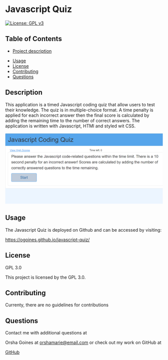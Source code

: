  # Javascript Quiz

  [![License: GPL v3](https://img.shields.io/badge/License-GPLv3-blue.svg)](https://www.gnu.org/licenses/gpl-3.0)

 ## Table of Contents
 * [Project description](#Description)
 - [Usage](#Usage)
 - [License](#License)
 - [Contributing](#Contributing)
 - [Questions](#Questions)

 ## Description
This application is a timed Javascript coding quiz that allow users to test their knowledge.  The quiz is in multiple-choice 
format.  A time penalty is applied for each incorrect answer then the final score is calculated by adding the 
remaining time to the number of  correct answers.   The application is written with Javascript, HTMl and styled wit CSS.
 
 [![Take the Quiz](images/screenshot.png)](https://ogoines.github.io/javascript-quiz/)
 
  ## Usage
 The Javascript Quiz is deployed on Github and can be accessed by visiting:
 
 https://ogoines.github.io/javascript-quiz/
 
 ## License
 GPL 3.0

 This project is licensed by the GPL 3.0.
 
 ## Contributing
 Currenty, there are no guidelines for contributions


## Questions

 Contact me with additional questions at 

 Orsha Goines at orshamarie@email.com or check out my work on GitHub at 

 [GitHub](https://github.com/[ogoines])
 
